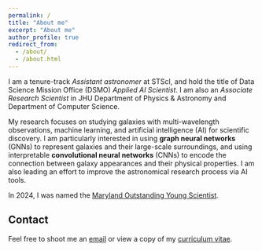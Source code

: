 ```yaml
---
permalink: /
title: "About me"
excerpt: "About me"
author_profile: true
redirect_from: 
  - /about/
  - /about.html
---
```


I am a tenure-track *Assistant astronomer* at STScI, and hold the title of Data Science Mission Office (DSMO) *Applied AI Scientist*. I am also an *Associate Research Scientist* in JHU Department of Physics & Astronomy and Department of Computer Science.

My research focuses on studying galaxies with multi-wavelength observations, machine learning, and artificial intelligence (AI) for scientific discovery. I am particularly interested in using **graph neural networks** (GNNs) to represent galaxies and their large-scale surroundings, and using interpretable **convolutional neural networks** (CNNs) to encode the connection between galaxy appearances and their physical properties. I am also leading an effort to improve the astronomical research process via AI tools.

In 2024, I was named the [Maryland Outstanding Young Scientist](https://hubblesite.org/contents/news-releases/2024/news-2024-019).


Contact
------
Feel free to shoot me an [email](mailto:jowu@stsci.edu) or view a copy of my [curriculum vitae](files/JFWuCV.pdf).
